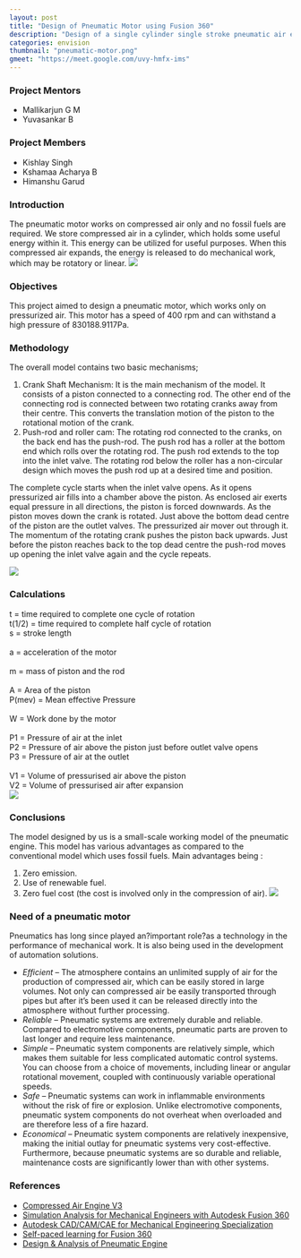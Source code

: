```yaml
---
layout: post
title: "Design of Pneumatic Motor using Fusion 360"
description: "Design of a single cylinder single stroke pneumatic air engine using Fusion 360"
categories: envision
thumbnail: "pneumatic-motor.png"
gmeet: "https://meet.google.com/uvy-hmfx-ims"
---
```


### Project Mentors
- Mallikarjun G M
- Yuvasankar B 

### Project Members
- Kishlay Singh
- Kshamaa Acharya B
- Himanshu Garud

### Introduction
The pneumatic motor works on compressed air only and no fossil fuels are required. We store compressed air in a cylinder, which holds some useful energy within it. This energy can be utilized for useful purposes. When this  compressed air expands, the energy is released to do mechanical work, which may be rotatory or linear.
![](/virtual-expo/assets/img/envision/piston/pneumaticmotor_2.png)

### Objectives
This project aimed to design a pneumatic motor, which works only on pressurized air. This motor has a speed of 400 rpm and can withstand a high pressure of 830188.9117Pa. 

### Methodology
The overall model contains two basic mechanisms;
1. Crank Shaft Mechanism: It is the main mechanism of the model. It consists of a piston connected to a connecting rod. The other end of the connecting rod is connected between two rotating cranks away from their centre. This converts the translation motion of the piston to the rotational motion of the crank.
2. Push-rod and roller cam: The rotating rod connected to the cranks, on the back end has the push-rod. The push rod has a roller at the bottom end which rolls over the rotating rod. The push rod extends to the top into the inlet valve. The rotating rod below the roller has a non-circular design which moves the push rod up at a desired time and position. 

The complete cycle starts when the inlet valve opens. As it opens pressurized air fills into a chamber above the piston. As enclosed air exerts equal pressure in all directions, the piston is forced downwards. As the piston moves down the crank is rotated. Just above the bottom dead centre of the piston are the outlet valves. The pressurized air mover out through it. The momentum of the rotating crank pushes the piston back upwards. Just before the piston reaches back to the top dead centre the push-rod moves up opening the inlet valve again and the cycle repeats.

![](/virtual-expo/assets/img/envision/piston/pneumaticmotor_3.png)

### Calculations
t = time required to complete one cycle of rotation<br>
t(1/2) = time required to complete half cycle of rotation<br>
s = stroke length<br>
<br>
a = acceleration of the motor<br>
<br>
m = mass of piston and the rod<br>
<br>
A = Area of the piston<br>
P(mev) = Mean effective Pressure<br>
<br>
W = Work done by the motor<br>
<br>
P1 = Pressure of air at the inlet<br>
P2 = Pressure of air above the piston just before outlet valve opens<br>
P3 = Pressure of air at the outlet<br>
<br>
V1 = Volume of pressurised air above the piston<br>
V2 = Volume of pressurised air after expansion<br>
![](/virtual-expo/assets/img/envision/piston/pneumaticmotor_4.png)

### Conclusions
The model designed by us is a small-scale working model of the pneumatic engine. 
This model has various advantages as compared to the conventional model which uses fossil fuels. Main advantages being :
1. Zero emission. 
2. Use of renewable fuel. 
3. Zero fuel cost (the cost is involved only in the compression of air).
![](/virtual-expo/assets/img/envision/piston/pneumaticmotor_2.png)

### Need of a pneumatic motor
Pneumatics has long since played an?important role?as a technology in the performance of mechanical work. It is also being used in the development of automation solutions. 
- *Efficient* – The atmosphere contains an unlimited supply of air for the production of compressed air, which can be easily stored in large volumes. Not only can compressed air be easily transported through pipes but after it’s been used it can be released directly into the atmosphere without further processing. 
- *Reliable* – Pneumatic systems are extremely durable and reliable. Compared to electromotive components, pneumatic parts are proven to last longer and require less maintenance. 
- *Simple* – Pneumatic system components are relatively simple, which makes them suitable for less complicated automatic control systems. You can choose from a choice of movements, including linear or angular rotational movement, coupled with continuously variable operational speeds.
- *Safe* – Pneumatic systems can work in inflammable environments without the risk of fire or explosion. Unlike electromotive components, pneumatic system components do not overheat when overloaded and are therefore less of a fire hazard. 
- *Economical* – Pneumatic system components are relatively inexpensive, making the initial outlay for pneumatic systems very cost-effective. Furthermore, because pneumatic systems are so durable and reliable, maintenance costs are significantly lower than with other systems. 

### References
- [Compressed Air Engine V3](https://gumroad.com/l/QUutw)
- [Simulation Analysis for Mechanical Engineers with Autodesk Fusion 360](https://www.coursera.org/learn/simulation-analysis-mechanical-engineers)
- [Autodesk CAD/CAM/CAE for Mechanical Engineering Specialization](https://www.coursera.org/specializations/autodesk-cad-cam-cae-mechanical-engineering)
- [Self-paced learning for Fusion 360](https://help.autodesk.com/view/fusion360/ENU/courses/)
- [Design & Analysis of Pneumatic Engine](https://www.irjet.net/archives/V7/i11/IRJET-V7I1173.pdf)
